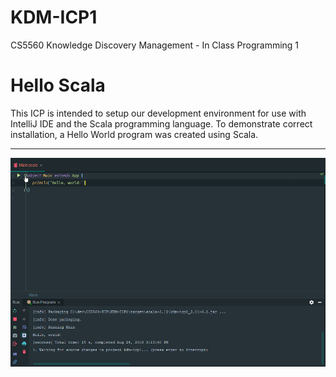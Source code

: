 # KDM-ICP1
CS5560 Knowledge Discovery Management - In Class Programming 1

# Hello Scala
This ICP is intended to setup our development environment for use with IntelliJ IDE and the Scala programming language. To demonstrate correct installation, a Hello World program was created using Scala.

---
![helloScala](../docs/KDM-ICP1/helloScala.png)